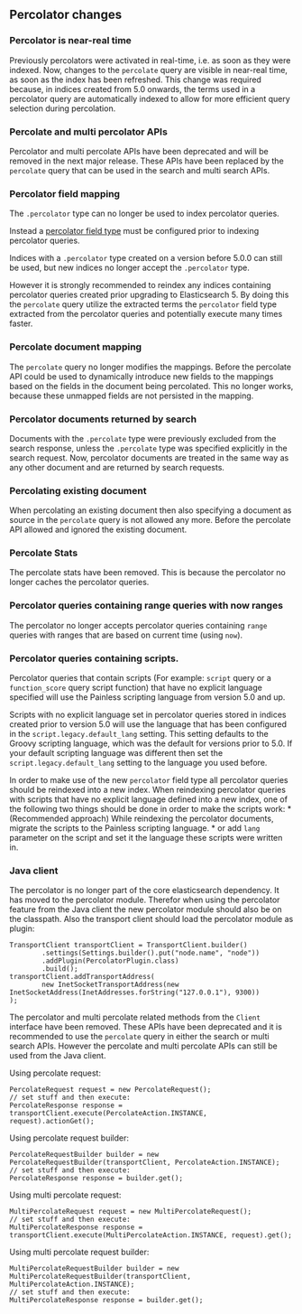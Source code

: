 ## Percolator changes

### Percolator is near-real time

Previously percolators were activated in real-time, i.e. as soon as they were indexed. Now, changes to the `percolate` query are visible in near-real time, as soon as the index has been refreshed. This change was required because, in indices created from 5.0 onwards, the terms used in a percolator query are automatically indexed to allow for more efficient query selection during percolation.

### Percolate and multi percolator APIs

Percolator and multi percolate APIs have been deprecated and will be removed in the next major release. These APIs have been replaced by the `percolate` query that can be used in the search and multi search APIs.

### Percolator field mapping

The `.percolator` type can no longer be used to index percolator queries.

Instead a [percolator field type](percolator.html "Percolator type") must be configured prior to indexing percolator queries.

Indices with a `.percolator` type created on a version before 5.0.0 can still be used, but new indices no longer accept the `.percolator` type.

However it is strongly recommended to reindex any indices containing percolator queries created prior upgrading to Elasticsearch 5. By doing this the `percolate` query utilize the extracted terms the `percolator` field type extracted from the percolator queries and potentially execute many times faster.

### Percolate document mapping

The `percolate` query no longer modifies the mappings. Before the percolate API could be used to dynamically introduce new fields to the mappings based on the fields in the document being percolated. This no longer works, because these unmapped fields are not persisted in the mapping.

### Percolator documents returned by search

Documents with the `.percolate` type were previously excluded from the search response, unless the `.percolate` type was specified explicitly in the search request. Now, percolator documents are treated in the same way as any other document and are returned by search requests.

### Percolating existing document

When percolating an existing document then also specifying a document as source in the `percolate` query is not allowed any more. Before the percolate API allowed and ignored the existing document.

### Percolate Stats

The percolate stats have been removed. This is because the percolator no longer caches the percolator queries.

### Percolator queries containing range queries with now ranges

The percolator no longer accepts percolator queries containing `range` queries with ranges that are based on current time (using `now`).

### Percolator queries containing scripts.

Percolator queries that contain scripts (For example: `script` query or a `function_score` query script function) that have no explicit language specified will use the Painless scripting language from version 5.0 and up.

Scripts with no explicit language set in percolator queries stored in indices created prior to version 5.0 will use the language that has been configured in the `script.legacy.default_lang` setting. This setting defaults to the Groovy scripting language, which was the default for versions prior to 5.0. If your default scripting language was different then set the `script.legacy.default_lang` setting to the language you used before.

In order to make use of the new `percolator` field type all percolator queries should be reindexed into a new index. When reindexing percolator queries with scripts that have no explicit language defined into a new index, one of the following two things should be done in order to make the scripts work: * (Recommended approach) While reindexing the percolator documents, migrate the scripts to the Painless scripting language. * or add `lang` parameter on the script and set it the language these scripts were written in.

### Java client

The percolator is no longer part of the core elasticsearch dependency. It has moved to the percolator module. Therefor when using the percolator feature from the Java client the new percolator module should also be on the classpath. Also the transport client should load the percolator module as plugin:
    
    
    TransportClient transportClient = TransportClient.builder()
            .settings(Settings.builder().put("node.name", "node"))
            .addPlugin(PercolatorPlugin.class)
            .build();
    transportClient.addTransportAddress(
            new InetSocketTransportAddress(new InetSocketAddress(InetAddresses.forString("127.0.0.1"), 9300))
    );

The percolator and multi percolate related methods from the `Client` interface have been removed. These APIs have been deprecated and it is recommended to use the `percolate` query in either the search or multi search APIs. However the percolate and multi percolate APIs can still be used from the Java client.

Using percolate request:
    
    
    PercolateRequest request = new PercolateRequest();
    // set stuff and then execute:
    PercolateResponse response = transportClient.execute(PercolateAction.INSTANCE, request).actionGet();

Using percolate request builder:
    
    
    PercolateRequestBuilder builder = new PercolateRequestBuilder(transportClient, PercolateAction.INSTANCE);
    // set stuff and then execute:
    PercolateResponse response = builder.get();

Using multi percolate request:
    
    
    MultiPercolateRequest request = new MultiPercolateRequest();
    // set stuff and then execute:
    MultiPercolateResponse response = transportClient.execute(MultiPercolateAction.INSTANCE, request).get();

Using multi percolate request builder:
    
    
    MultiPercolateRequestBuilder builder = new MultiPercolateRequestBuilder(transportClient, MultiPercolateAction.INSTANCE);
    // set stuff and then execute:
    MultiPercolateResponse response = builder.get();
